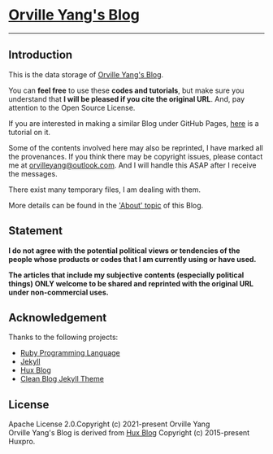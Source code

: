 # [Orville Yang's Blog](https://OrvilleYang.github.io)

-----

## Introduction

This is the data storage of [Orville Yang's Blog](https://OrvilleYang.github.io).

You can **feel free** to use these **codes and tutorials**, but make sure you understand that **I will be pleased if you cite the original URL**. And, pay attention to the Open Source License.

If you are interested in making a similar Blog under GitHub Pages, [here](https://orvilleyang.github.io/2021/12/14/Hello) is a tutorial on it.

Some of the contents involved here may also be reprinted, I have marked all the provenances. If you think there may be copyright issues, please contact me at orvilleyang@outlook.com. And I will handle this ASAP after I receive the messages.

There exist many temporary files, I am dealing with them.

More details can be found in the ['About' topic](https://orvilleyang.github.io/about) of this Blog.

## Statement

**I do not agree with the potential political views or tendencies of the people whose products or codes that I am currently using or have used.**

 **The articles that include my subjective contents (especially political things) ONLY welcome to be shared and reprinted with the original URL under non-commercial uses.**

## Acknowledgement

Thanks to the following projects:

* [Ruby Programming Language](https://www.ruby-lang.org/en/)
* [Jekyll](https://github.com/jekyll/jekyll)
* [Hux Blog](https://huangxuan.me/)
* [Clean Blog Jekyll Theme](https://github.com/BlackrockDigital/startbootstrap-clean-blog-jekyll/)

## License

Apache License 2.0.Copyright (c) 2021-present Orville Yang  
Orville Yang's Blog is derived from [Hux Blog](https://huangxuan.me/) Copyright (c) 2015-present Huxpro.  